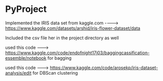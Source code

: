 # PyProject
Implemented the IRIS data set from kaggle.com ----> https://www.kaggle.com/datasets/arshid/iris-flower-dataset/data

Included the csv file her in the project directory as well

used this code ---> https://www.kaggle.com/code/endofnight17j03/baggingcassification-essemble/notebook for bagging

used this code ---> https://www.kaggle.com/code/arosekp/iris-dataset-analysis/edit for DBScan clustering
